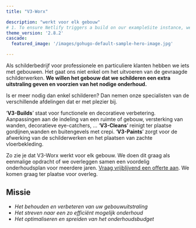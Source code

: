 ```yaml
---
title: "V3-Worx"

description: "werkt voor elk gebouw"
# 1. To ensure Netlify triggers a build on our exampleSite instance, we need to change a file in the exampleSite directory.
theme_version: '2.8.2'
cascade:
  featured_image: '/images/gohugo-default-sample-hero-image.jpg'

---
```


Als schilderbedrijf voor professionele en particuliere klanten hebben we iets met gebouwen. Het gaat ons niet enkel om het uitvoeren van de gevraagde schilderwerken. **We willen het gebouw dat we schilderen een extra uitstraling geven en voorzien van het nodige onderhoud.**

Is er meer nodig dan enkel schilderen? Dan nemen onze specialisten van de verschillende afdelingen dat er met plezier bij. 

‘**V3-Builds**’ staat voor functionele en decoratieve verbetering. Aanpassingen aan de indeling van een ruimte of gebouw, versterking van wanden, decoratieve eye-catchers, … ‘**V3-Cleans**’ reinigt ter plaatse gordijnen,wanden en buitengevels met crepi. ‘**V3-Paints**’ zorgt voor de afwerking van de schilderwerken en het plaatsen van zachte vloerbekleding.

Zo zie je dat V3-Worx werkt voor elk gebouw. We doen dit graag als eenmalige opdracht of we overleggen samen een voordelig onderhoudsplan voor meerdere jaren. [Vraag vrijblijvend een offerte aan](/contact/). We komen graag ter plaatse voor overleg.

## Missie

* *Het behouden en verbeteren van  uw gebouwuitstraling*
* *Het streven naar een zo efficiënt mogelijk onderhoud*
* *Het optimaliseren en spreiden van het onderhoudsbudget*